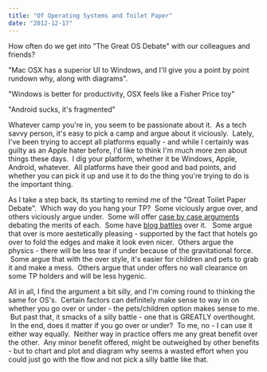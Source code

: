 ```yaml
---
title: "Of Operating Systems and Toilet Paper"
date: "2012-12-17"
---
```


How often do we get into "The Great OS Debate" with our colleagues and friends?

"Mac OSX has a superior UI to Windows, and I'll give you a point by point rundown why, along with diagrams".

"Windows is better for productivity, OSX feels like a Fisher Price toy"

"Android sucks, it's fragmented"

Whatever camp you're in, you seem to be passionate about it.  As a tech savvy person, it's easy to pick a camp and argue about it viciously.  Lately, I've been trying to accept all platforms equally - and while I certainly was guilty as an Apple hater before, I'd like to think I'm much more zen about things these days.  I dig your platform, whether it be Windows, Apple, Android, whatever.  All platforms have their good and bad points, and whether you can pick it up and use it to do the thing you're trying to do is the important thing.

As I take a step back, its starting to remind me of the "Great Toilet Paper Debate".  Which way do you hang your TP?  Some viciously argue over, and others viciously argue under.  Some will offer [case by case arguments](http://www.theinsanedomain.com/Articles/toiletpaperdebate.htm) debating the merits of each.  Some have [blog battles](http://directedge.us/content/proper-loading-toilet-paper-ii) over it.   Some argue that over is more aestetically pleasing - supported by the fact that hotels go over to fold the edges and make it look even nicer.  Others argue the physics - there will be less tear if under because of the gravitational force.  Some argue that with the over style, it's easier for children and pets to grab it and make a mess.  Others argue that under offers no wall clearance on some TP holders and will be less hygenic.

All in all, I find the argument a bit silly, and I'm coming round to thinking the same for OS's.  Certain factors can definitely make sense to way in on whether you go over or under - the pets/children option makes sense to me.  But past that, it smacks of a silly battle - one that is GREATLY overthought.  In the end, does it matter if you go over or under?  To me, no - I can use it either way equally.  Neither way in practice offers me any great benefit over the other.  Any minor benefit offered, might be outweighed by other benefits - but to chart and plot and diagram why seems a wasted effort when you could just go with the flow and not pick a silly battle like that.
